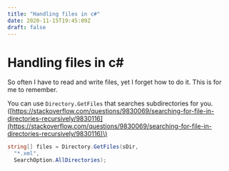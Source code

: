 ```yaml
---
title: "Handling files in c#"
date: 2020-11-15T19:45:09Z
draft: false
---
```

# Handling files in c#

So often I have to read and write files, yet I forget how to do it. This is for me to remember.

You can use `Directory.GetFiles` that searches subdirectories for  you.\([https://stackoverflow.com/questions/9830069/searching-for-file-in-directories-recursively/9830116](https://stackoverflow.com/questions/9830069/searching-for-file-in-directories-recursively/9830116)\)

```csharp
string[] files = Directory.GetFiles(sDir,
  "*.xml",
  SearchOption.AllDirectories);
```

